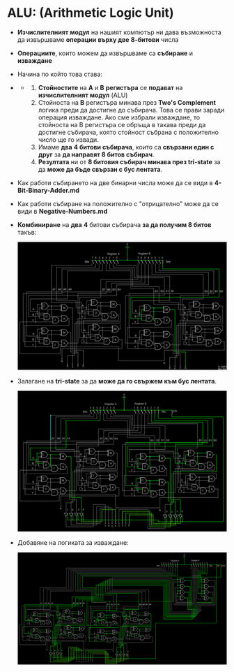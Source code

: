 # ALU: (Arithmetic Logic Unit)

- **Изчислителният модул** на нашият компютър ни дава възможноста да извършваме **операции** **върху две** **8-битови** числа
- **Операциите**, които можем да извършваме са **събиране** и **изваждане**
- Начина по който това става:
- - 1. **Стойностите** на **A** и **B** **регистъра** се **подават** на **изчислителният модул** (ALU)
    2. Стойноста на **B** регистъра минава през **Two's Complement** логика преди да достигне до събирача. Това се прави заради операция изваждане. Ако сме избрали изваждане, то стойноста на B регистъра се обръща в такава преди да достигне събирача, която стойност събрана с положително число ще го извади.
    3. Имаме **два** **4 битови събирача**, които са **свързани един с друг** за **да направят 8 битов събирач**.
    4. **Резултата** ни от **8 битовия събирач минава през tri-state** за да **може да бъде свързан с бус лентата**.



- Как работи събирането на две бинарни числа може да се види в **4-Bit-Binary-Adder.md**
- Как работи събиране на положително с "отрицателно" може да се види в **Negative-Numbers.md**



- **Комбиниране** на **два** **4** битови събирача **за да получим 8 битов** такъв:

  <img src="..\Pictures\image-20220618165617458.png" alt="image-20220618165617458" style="zoom:80%;" />

- Залагане на **tri-state** за да **може да го свържем към бус лентата**.

  <img src="..\Pictures\image-20220618171336030.png" alt="image-20220618171336030" style="zoom:80%;" />

- Добавяне на логиката за изваждане:

  <img src="..\Pictures\image-20220618175539045.png" alt="image-20220618175539045"  />